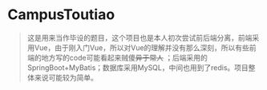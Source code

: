 # CampusToutiao
> 这是用来当作毕设的题目，这个项目也是本人初次尝试前后端分离，前端采用Vue，由于刚入门Vue，所以对Vue的理解并没有那么深刻，所以有些前端的地方写的code可能看起来贼傻~~异于常人~~ ；后端采用的SpringBoot+MyBatis；数据库采用MySQL，中间也用到了redis。项目整体来说可能较为简单。
